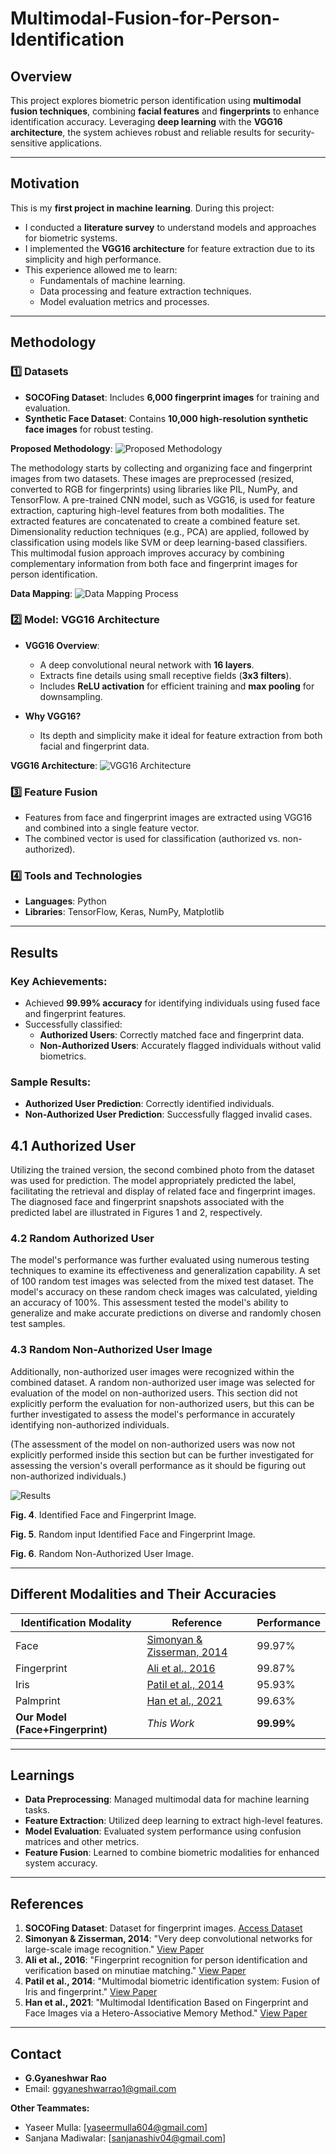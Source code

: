 # **Multimodal-Fusion-for-Person-Identification**
## **Overview**
This project explores biometric person identification using **multimodal fusion techniques**, combining **facial features** and **fingerprints** to enhance identification accuracy. Leveraging **deep learning** with the **VGG16 architecture**, the system achieves robust and reliable results for security-sensitive applications.

---

## **Motivation**
This is my **first project in machine learning**. During this project:
- I conducted a **literature survey** to understand models and approaches for biometric systems.
- I implemented the **VGG16 architecture** for feature extraction due to its simplicity and high performance.
- This experience allowed me to learn:
  - Fundamentals of machine learning.
  - Data processing and feature extraction techniques.
  - Model evaluation metrics and processes.

---

## **Methodology**

### 1️⃣ **Datasets**
- **SOCOFing Dataset**: Includes **6,000 fingerprint images** for training and evaluation.
- **Synthetic Face Dataset**: Contains **10,000 high-resolution synthetic face images** for robust testing.

**Proposed Methodology**:
![Proposed Methodology](model.png "MODEL Diagram")

The methodology starts by collecting and organizing face and fingerprint images from two datasets. These images are preprocessed (resized, converted to RGB for fingerprints) using libraries like PIL, NumPy, and TensorFlow. A pre-trained CNN model, such as VGG16, is used for feature extraction, capturing high-level features from both modalities. The extracted features are concatenated to create a combined feature set. Dimensionality reduction techniques (e.g., PCA) are applied, followed by classification using models like SVM or deep learning-based classifiers. This multimodal fusion approach improves accuracy by combining complementary information from both face and fingerprint images for person identification.

**Data Mapping**:
![Data Mapping Process](sys.jpg "DATA Diagram")

### 2️⃣ **Model: VGG16 Architecture**

- **VGG16 Overview**:
  - A deep convolutional neural network with **16 layers**.
  - Extracts fine details using small receptive fields (**3x3 filters**).
  - Includes **ReLU activation** for efficient training and **max pooling** for downsampling.

- **Why VGG16?**
  - Its depth and simplicity make it ideal for feature extraction from both facial and fingerprint data.

**VGG16 Architecture**:
![VGG16 Architecture](vgg.jpg "VGG16 Diagram")

### 3️⃣ **Feature Fusion**
- Features from face and fingerprint images are extracted using VGG16 and combined into a single feature vector.
- The combined vector is used for classification (authorized vs. non-authorized).

### 4️⃣ **Tools and Technologies**
- **Languages**: Python
- **Libraries**: TensorFlow, Keras, NumPy, Matplotlib

---

## **Results**

### Key Achievements:
- Achieved **99.99% accuracy** for identifying individuals using fused face and fingerprint features.
- Successfully classified:
  - **Authorized Users**: Correctly matched face and fingerprint data.
  - **Non-Authorized Users**: Accurately flagged individuals without valid biometrics.

### Sample Results:
- **Authorized User Prediction**: Correctly identified individuals.
- **Non-Authorized User Prediction**: Successfully flagged invalid cases.
## **4.1 Authorized User**
Utilizing the trained version, the second combined photo from the dataset was used for prediction. The model appropriately predicted the label, facilitating the retrieval and display of related face and fingerprint images. The diagnosed face and fingerprint snapshots associated with the predicted label are illustrated in Figures 1 and 2, respectively.



### **4.2 Random Authorized User**
The model's performance was further evaluated using numerous testing techniques to examine its effectiveness and generalization capability. A set of 100 random test images was selected from the mixed test dataset. The model's accuracy on these random check images was calculated, yielding an accuracy of 100%. This assessment tested the model's ability to generalize and make accurate predictions on diverse and randomly chosen test samples.



### **4.3 Random Non-Authorized User Image**
Additionally, non-authorized user images were recognized within the combined dataset. A random non-authorized user image was selected for evaluation of the model on non-authorized users. This section did not explicitly perform the evaluation for non-authorized users, but this can be further investigated to assess the model's performance in accurately identifying non-authorized individuals.

(The assessment of the model on non-authorized users was now not explicitly performed inside
this section but can be further investigated for assessing the version's overall performance as it
should be figuring out non-authorized individuals.)



![Results](result.png "VGG16 Diagram")


**Fig. 4**. Identified Face and Fingerprint Image.

**Fig. 5**. Random input Identified Face and Fingerprint Image.

**Fig. 6**. Random Non-Authorized User Image.

---


## **Different Modalities and Their Accuracies**

| Identification Modality       | Reference                                                                  | Performance      |
|-------------------------------|----------------------------------------------------------------------------|------------------|
| Face                          | [Simonyan & Zisserman, 2014](https://arxiv.org/abs/1409.1556)              | 99.97%           | 
| Fingerprint                   | [Ali et al., 2016](https://doi.org/10.1109/IACC.2016.332)                  | 99.87%           | 
| Iris                          | [Patil et al., 2014](https://www.ijcaonline.org/)                          | 95.93%           | 
| Palmprint                     | [Han et al., 2021](https://www.mdpi.com/2227-7390/9/22/2976)               | 99.63%           | 
| **Our Model (Face+Fingerprint)** | *This Work*                                                                | **99.99%**       |


---

## **Learnings**
- **Data Preprocessing**: Managed multimodal data for machine learning tasks.
- **Feature Extraction**: Utilized deep learning to extract high-level features.
- **Model Evaluation**: Evaluated system performance using confusion matrices and other metrics.
- **Feature Fusion**: Learned to combine biometric modalities for enhanced system accuracy.

---





## **References**
1. **SOCOFing Dataset**: Dataset for fingerprint images. [Access Dataset](https://www.kaggle.com/datasets/ruizgara/socofing)
2. **Simonyan & Zisserman, 2014**: "Very deep convolutional networks for large-scale image recognition." [View Paper](https://arxiv.org/abs/1409.1556)
3. **Ali et al., 2016**: "Fingerprint recognition for person identification and verification based on minutiae matching." [View Paper](https://doi.org/10.1109/IACC.2016.332)
4. **Patil et al., 2014**: "Multimodal biometric identification system: Fusion of Iris and fingerprint." [View Paper](https://www.ijcaonline.org/)
5. **Han et al., 2021**: "Multimodal Identification Based on Fingerprint and Face Images via a Hetero-Associative Memory Method." [View Paper](https://www.mdpi.com/2227-7390/9/22/2976)


---

## **Contact**
- **G.Gyaneshwar Rao**
- Email: [ggyaneshwarrao1@gmail.com](mailto:ggyaneshwarrao1@gmail.com)
  
**Other Teammates:**
  
- Yaseer Mulla: [yaseermulla604@gmail.com]
- Sanjana Madiwalar: [sanjanashiv04@gmail.com]
